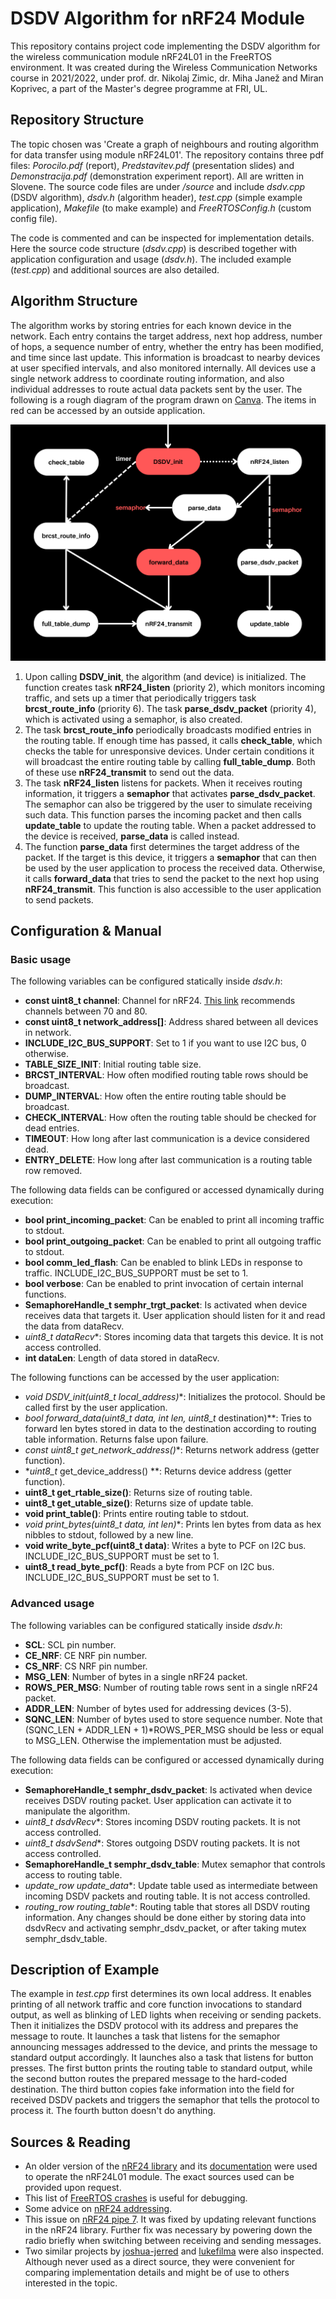 # DSDV Algorithm for nRF24 Module

This repository contains project code implementing the DSDV algorithm for the wireless communication module nRF24L01 in the FreeRTOS environment. It was created during the Wireless Communication Networks course in 2021/2022, under prof. dr. Nikolaj Zimic, dr. Miha Janež and Miran Koprivec, a part of the Master's degree programme at FRI, UL.

## Repository Structure

The topic chosen was 'Create a graph of neighbours and routing algorithm for data transfer using module nRF24L01'. The repository contains three pdf files: *Porocilo.pdf* (report), *Predstavitev.pdf* (presentation slides) and *Demonstracija.pdf* (demonstration experiment report). All are written in Slovene. The source code files are under */source* and include *dsdv.cpp* (DSDV algorithm), *dsdv.h* (algorithm header), *test.cpp* (simple example application), *Makefile* (to make example) and *FreeRTOSConfig.h* (custom config file).

The code is commented and can be inspected for implementation details. Here the source code structure (*dsdv.cpp*) is described together with application configuration and usage (*dsdv.h*). The included example (*test.cpp*) and additional sources are also detailed.

## Algorithm Structure

The algorithm works by storing entries for each known device in the network. Each entry contains the target address, next hop address, number of hops, a sequence number of entry, whether the entry has been modified, and time since last update. This information is broadcast to nearby devices at user specified intervals, and also monitored internally. All devices use a single network address to coordinate routing information, and also individual addresses to route actual data packets sent by the user. The following is a rough diagram of the program drawn on [Canva](http://www.canva.com). The items in red can be accessed by an outside application.

![structure](structure.png)

1. Upon calling **DSDV_init**, the algorithm (and device) is initialized. The function creates task **nRF24_listen** (priority 2), which monitors incoming traffic, and sets up a timer that periodically triggers task **brcst_route_info** (priority 6). The task **parse_dsdv_packet** (priority 4), which is activated using a semaphor, is also created.
2. The task **brcst_route_info** periodically broadcasts modified entries in the routing table. If enough time has passed, it calls **check_table**, which checks the table for unresponsive devices. Under certain conditions it will broadcast the entire routing table by calling **full_table_dump**. Both of these use **nRF24_transmit** to send out the data.
3. The task **nRF24_listen** listens for packets. When it receives routing information, it triggers a **semaphor** that activates **parse_dsdv_packet**. The semaphor can also be triggered by the user to simulate receiving such data. This function parses the incoming packet and then calls **update_table** to update the routing table. When a packet addressed to the device is received, **parse_data** is called instead.
4. The function **parse_data** first determines the target address of the packet. If the target is this device, it triggers a **semaphor** that can then be used by the user application to process the received data. Otherwise, it calls **forward_data** that tries to send the packet to the next hop using **nRF24_transmit**. This function is also accessible to the user application to send packets.

## Configuration & Manual

### Basic usage

The following variables can be configured statically inside *dsdv.h*:

- **const uint8_t channel**: Channel for nRF24. [This link](http://www.arduinoetal.net/?q=node/89) recommends channels between 70 and 80.
- **const uint8_t network_address[]**: Address shared between all devices in network.
- **INCLUDE_I2C_BUS_SUPPORT**: Set to 1 if you want to use I2C bus, 0 otherwise.
- **TABLE_SIZE_INIT**: Initial routing table size. 
- **BRCST_INTERVAL**: How often modified routing table rows should be broadcast.
- **DUMP_INTERVAL**: How often the entire routing table should be broadcast.
- **CHECK_INTERVAL**: How often the routing table should be checked for dead entries.
- **TIMEOUT**: How long after last communication is a device considered dead.
- **ENTRY_DELETE**: How long after last communication is a routing table row removed.

The following data fields can be configured or accessed dynamically during execution:

- **bool print_incoming_packet**: Can be enabled to print all incoming traffic to stdout.
- **bool print_outgoing_packet**: Can be enabled to print all outgoing traffic to stdout.
- **bool comm_led_flash**: Can be enabled to blink LEDs in response to traffic. INCLUDE_I2C_BUS_SUPPORT must be set to 1.
- **bool verbose**: Can be enabled to print invocation of certain internal functions.
- **SemaphoreHandle_t semphr_trgt_packet**: Is activated when device receives data that targets it. User application should listen for it and read the data from dataRecv.
- **uint8_t* dataRecv**: Stores incoming data that targets this device. It is not access controlled.
- **int dataLen**: Length of data stored in dataRecv.

The following functions can be accessed by the user application:

- **void DSDV_init(uint8_t* local_address)**: Initializes the protocol. Should be called first by the user application.
- **bool forward_data(uint8_t* data, int len, uint8_t* destination)**: Tries to forward len bytes stored in data to the destination according to routing table information. Returns false upon failure.
- **const uint8_t* get_network_address()**: Returns network address (getter function).
- **uint8_t* get_device_address() **: Returns device address (getter function).
- **uint8_t get_rtable_size()**: Returns size of routing table.
- **uint8_t get_utable_size()**: Returns size of update table.
- **void print_table()**: Prints entire routing table to stdout.
- **void print_bytes(uint8_t* data, int len)**: Prints len bytes from data as hex nibbles to stdout, followed by a new line.
- **void write_byte_pcf(uint8_t data)**: Writes a byte to PCF on I2C bus. INCLUDE_I2C_BUS_SUPPORT must be set to 1.
- **uint8_t read_byte_pcf()**: Reads a byte from PCF on I2C bus. INCLUDE_I2C_BUS_SUPPORT must be set to 1.

### Advanced usage

The following variables can be configured statically inside *dsdv.h*:

- **SCL**: SCL pin number.
- **CE_NRF**: CE NRF pin number.
- **CS_NRF**: CS NRF pin number.
- **MSG_LEN**: Number of bytes in a single nRF24 packet.
- **ROWS_PER_MSG**: Number of routing table rows sent in a single nRF24 packet.
- **ADDR_LEN**: Number of bytes used for addressing devices (3-5).
- **SQNC_LEN**: Number of bytes used to store sequence number. Note that (SQNC_LEN + ADDR_LEN + 1)*ROWS_PER_MSG should be less or equal to MSG_LEN. Otherwise the implementation must be adjusted. 

The following data fields can be configured or accessed dynamically during execution:

- **SemaphoreHandle_t semphr_dsdv_packet**: Is activated when device receives DSDV routing packet. User application can activate it to manipulate the algorithm.
- **uint8_t* dsdvRecv**: Stores incoming DSDV routing packets. It is not access controlled.
- **uint8_t* dsdvSend**: Stores outgoing DSDV routing packets. It is not access controlled.
- **SemaphoreHandle_t semphr_dsdv_table**: Mutex semaphor that controls access to routing table.
- **update_row* update_data**: Update table used as intermediate between incoming DSDV packets and routing table. It is not access controlled.
- **routing_row* routing_table**: Routing table that stores all DSDV routing information. Any changes should be done either by storing data into dsdvRecv and activating semphr_dsdv_packet, or after taking mutex semphr_dsdv_table.

## Description of Example

The example in *test.cpp* first determines its own local address. It enables printing of all network traffic and core function invocations to standard output, as well as blinking of LED lights when receiving or sending packets. Then it initializes the DSDV protocol with its address and prepares the message to route. It launches a task that listens for the semaphor announcing messages addressed to the device, and prints the message to standard output accordingly. It launches also a task that listens for button presses. The first button prints the routing table to standard output, while the second button routes the prepared message to the hard-coded destination. The third button copies fake information into the field for received DSDV packets and triggers the semaphor that tells the protocol to process it. The fourth button doesn't do anything.

## Sources & Reading

- An older version of the [nRF24 library](https://github.com/nRF24/RF24) and its [documentation](https://nrf24.github.io/RF24/index.html) were used to operate the nRF24L01 module. The exact sources used can be provided upon request.
- This list of [FreeRTOS crashes](https://github.com/SuperHouse/esp-open-rtos/wiki/Crash-Dumps) is useful for debugging.
- Some advice on [nRF24 addressing](http://maniacalbits.blogspot.com/2013/04/rf24-addressing-nrf24l01-radios-require.html).
- This issue on [nRF24 pipe 7](https://github.com/nRF24/RF24/issues/394). It was fixed by updating relevant functions in the nRF24 library. Further fix was necessary by powering down the radio briefly when switching between receiving and sending messages.
- Two similar projects by [joshua-jerred](https://github.com/joshua-jerred/DSDV) and [lukefilma](https://github.com/lukeflima/DSDV) were also inspected. Although never used as a direct source, they were convenient for comparing implementation details and might be of use to others interested in the topic.
